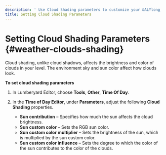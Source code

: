 ```yaml
---
description: ' Use Cloud Shading parameters to customize your &ALYlong; cloud effects. '
title: Setting Cloud Shading Parameters
---
```

# Setting Cloud Shading Parameters {#weather-clouds-shading}

Cloud shading, unlike cloud shadows, affects the brightness and color of clouds in your level\. The environment sky and sun color affect how clouds look\.

**To set cloud shading parameters**

1. In Lumberyard Editor, choose **Tools**, **Other**, **Time Of Day**\.

1. In the **Time of Day Editor**, under **Parameters**, adjust the following **Cloud Shading** properties\.
   + **Sun contribution** – Specifies how much the sun affects the cloud brightness\.
   + **Sun custom color** – Sets the RGB sun color\. 
   + **Sun custom color multiplier** – Sets the brightness of the sun, which is multiplied by the sun custom color\.
   + **Sun custom color influence** – Sets the degree to which the color of the sun contributes to the color of the clouds\.
